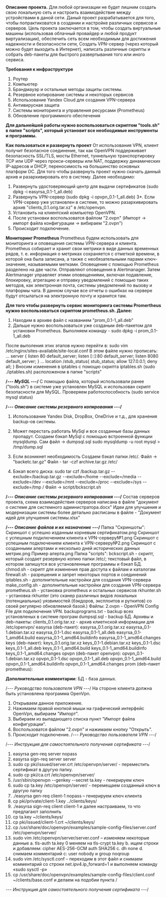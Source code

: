 
**Описание проекта.**
Для любой организации не будет лишним создать свою локальную сеть и настроить взаимодействие между устройствами в даной сети. Даный проект разрабатывается для того, чтобы попрактиковатся в создании и настройке различных сервисов и серверов. Цель проекта заключается в том, чтобы создать виртуальные машины (использовав облачный провайдер и любой продукт виртуализации), обеспечить сеть всем необходимым для достижения надежности и безопасности сети, Создать VPN-сервер (через который можно будет выходить в Интернет), написать различные скрипты и собрать deb-пакеты для быстрого развертывания того или иного сервиса.

**Требования к инфраструктуре**
1. Роутер
2. Компьютер
3. Брандмауэр и остальные методы защиты системы.
4. Резервное копирование системы и некоторых сервисов
5. Использование Yandex Cloud для создания VPN-сервера
6. Антивирусная защита
7. Системы мониторинга и управления ресурсами (Prometheus)
8. Обновление программного обеспечения

**Для дальнейшей работы нужно воспользоваться скриптом "tools.sh" в папке "scripts", который установит все необходимые инструменты и программы.**


**Как пользоваться и развернуть проект**
От использования VPN, клиент получит безопасное соединение, так как OpenVPN поддерживает безопасность SSL/TLS, мосты Ethernet, туннельную транспортировку TCP или UDP через прокси-серверы или NAT, поддержку динамических IP-адресов и DHCP, переносимость на большинство основных платформ ОС.
Для того чтобы развернуть проект нужно скачать данный архив и разархивировать его в систему. 
Далее необходимо:
1. Развернуть удостоверяющий центр для выдачи сертификатов (sudo dpkg -i easyrsa_0.1-1_all.deb) 
2. Развернуть VPN-сервер (sudo dpkg -i opvpn_0.1-1_all.deb)
3*. Если VPN-сервер уже установлен в системе, то можно разархивировать архив "clients_0.1.orig.tar.xz" в /etc/openvpn.
4. Установить на клиентский компьютер OpenVPN.
5. После установки воспользоватся файлом "2.ovpn" (Импорт -> импорт файла конфигурации -> вибираем "2.ovpn")
6. Происходит подключение.

**Мониторинг Prometheus**
Prometheus будем использовать для мониторинга и оповещения системы VPN-сервера и клиента. Prometheus собирает и хранит свои метрики в виде данных временных рядов, т. е. информация о метриках сохраняется с отметкой времени, в которой она была записана, а также с необязательными парами ключ-значение, называемыми метками. Оповещение с помощью Prometheus разделено на две части. Отправляют оповещения в Alertmanager. Затем Alertmanager управляет этими оповещениями, включая подавление, блокировку, агрегацию и отправку уведомлений с помощью таких методов, как электронная почта, системы уведомлений по вызову и платформы чата.
В данном случае все отчеты о ошибках на сервере будут отсылаться на электронную почту и хранится там. 

**Для того чтобы развернуть сервис мониторинга системы Promеrtheus нужно воспользоваться скриптом prometheus.sh. Далее:**
1. Находим в архиве файл с названием "prom_0.1-1_all.deb"
2. Дальше нужно воспользоваться уже созданым deb-пакетом для установки Prometheus. Выполняем команду - sudo dpkg -i prom_0.1-1_all.deb

После выполения этих этапов нужно перейти в: sudo vim /etc/nginx/sites-available/site-local.conf
В этом файле нужно прописать:
...
server {
	listen 80 default_server;
	listen [::]:80 default_server;
	listen 8080 default_server;	
}
...
location /stub_status{
	stub_status;
	allow 127.0.0.1;
	deny all;
}
Вносим изменения в iptables с помощю скрипта iptables.sh (sudo ./iptables.sh) расположеном в папке "scripts"

**/*---  MySQL   ---*/**
С помощью файла, который использовали ранее ("tools.sh") в системе уже установлен MySQL и использован скрипт безопасности для MySQL.
Проверяем работоспособность (sudo service mysql status)

**/*---    Описание системы резервного копирования    ---*/**

1. Использование Yandex Disk, DropBox, OneDrive и т.д., для хранения backup-ов системы.
2. Может перестать работать MySql и все созданные базы данных пропадут. Создаем бэкап MySql с помощью встроенной функции mysqldump. Сам файл -> dumpsql.sql
	sudo mysqldump -u root mysql > /tmp/dump.sql
3. Если возникнет необходимость Создаем бэкап папки /etc/.   Файл -> "backetc.tar.gz"
	Файл - tar -czf archive.tar.gz /etc/ 

5. Бэкап всего диска: sudo tar czf /backup.tar.gz --exclude=/backup.tar.gz --exclude=/home --exclude=/media --exclude=/dev --exclude=/mnt --exclude=/proc --exclude=/sys --exclude=/tmp /
	Файл -> script/bckscript.sh

**/*---    Описание системы резервного копирования   ---*/**
Состав серверов проекта, схема взаимодействия серверов написана в файле "документ о системе для системного администратора.docx"
Идеи для улучшения и модернизации системы более детально расписаны в файле - "Документ идей для улучшения системы.xlsx"

**/*--- Oписание файлов и их назначение ---*/**
Папка "Скриншоты":
Скриншот с успешно изданным корневым сертификатом.png
Скриншот с успешным подключением клиента к VPN-серверу№1.png
Скриншот с успешным подключением клиента к VPN-серверу№2.png
Скриншот с созданными алертами и несколько дней исторических данных метрик.png
Пример алерта.png
Папка "scripts":
bckscript.sh - скрипт, который создает резервную копию папки /etc/; текстовый файл, в котором запишутся все установленные программы и бэкап БД.
chmod.sh - скрипт для изменения прав доступа к файлам и каталогам
firewall.sh - разрешения и запрет некоторых портов и соединений 
iptables.sh - дополнительные настройки для создания VPN-сервера
make_config.sh - дополнительные настройки для создания VPN-сервера
prometheus.sh - установка prometheus и остальных сервисов
rkhunter.sh - установка rkhunter (это сканер различных видов локальных (потенциальных) уязвимостей (бэкдоров, эксплоитов и руткитов) со своей регулярно обновляемой базой.)
Файлы:
2.ovpn - OpenVPN Config File для подключения VPN.
backuprograms.txt - backup всех установленых в системе програм
dumpsql.sql - backup БД.
Архивы и deb-пакеты:
clients_0.1.orig.tar.xz - архив клиетнской информации для /etc/openvpn/
easyrsa (deb-пакет):
easyrsa_0.1.orig.tar.xz
easyrsa_0.1-1.debian.tar.xz
easyrsa_0.1-1.dsc
easyrsa_0.1-1_all.deb
easyrsa_0.1-1_amd64.build
easyrsa_0.1-1_amd64.buildinfo
easyrsa_0.1-1_amd64.changes
keys (deb-пакет):
keys_0.1.orig.tar.xz
keys_0.1-1.debian.tar.xz
keys_0.1-1.dsc
keys_0.1-1_all.deb
keys_0.1-1_amd64.build
keys_0.1-1_amd64.buildinfo
keys_0.1-1_amd64.changes
opvpn (deb-пакет openvpn):
opvpn_0.1-1.debian.tar.xz
opvpn_0.1-1.dsc
opvpn_0.1-1_all.deb
opvpn_0.1-1_amd64.build
opvpn_0.1-1_amd64.buildinfo
opvpn_0.1-1_amd64.changes
prom (deb-пакет prometheus):

**Дополнительные комментарии:**
БД - база данных.

/*---    Руководство пользователя VPN    ---*/
На стороне клиента должна быть установлена программа OpenVpn.
1. Открываем данное приложение.
2. Нажимаем правой кнопкой мыши на графический интерфейс OpenVpn, выбираем "Импорт".
3. Выбираем из выпадающего списка пункт "Импорт файла конфигурации".
4. Воспользоватся файлом "2.ovpn" и нажимаем кнопку "Открыть".
5. Происходит подключение.
/*---    Руководство пользователя VPN    ---*/

/*---    Инструкция для самостоятельного получения сертификата    ---*/
1.	easyrsa gen-req server nopass
2.	easyrsa sign-req server server
3.	sudo cp pki/issued/server.crt /etc/openvpn/server/ - переместить сертификат в другую папку.
4.	sudo cp pki/ca.crt  /etc/openvpn/server/
5.	/usr/sbin/openvpn --genkey --secret ta.key  - генерируем ключ
6.	sudo cp ta.key /etc/openvpn/server/ - перемещаем созданный ключ в другую папку 
7.	./easyrsa gen-req client-1 nopass – генерируем ключ клиента
8.	cp pki/private/client-1.key ../clients/keys/
9.	./easyrsa sign-req client client-1 и далее настраиваем, то что предлагают заполнить
10.	cp ta.key ~/clients/keys/
11.	cp pki/issued/client-1.crt ~/clients/keys/
12.	cp /usr/share/doc/openvpn/examples/sample-config-files/server.conf /etc/openvpn/server/
13.	sudo vim /etc/openvpn/server/server.conf – изменяем некоторые данные 
a.	tls-auth ta.key 0 меняем на tls-crypt ta.key
b.	ищем строки и добавляем: cipher AES-256-GCM auth SHA256
c.	dh none
d.	снимаем комментарий с: user nobody и group noqroup
14.	sudo vim /etc/sysctl.conf – переходим в этот файл и снимаем комментарий со строки net.ipv4.ip_forward=1 и выполняем команду «sudo sysctl -p»
15.	cp /usr/share/doc/openvpn/examples/sample-config-files/client.conf ~/clients/base.conf и делаем на подобии пункта /

*---    Инструкция для самостоятельного получения сертификата    ---*/

